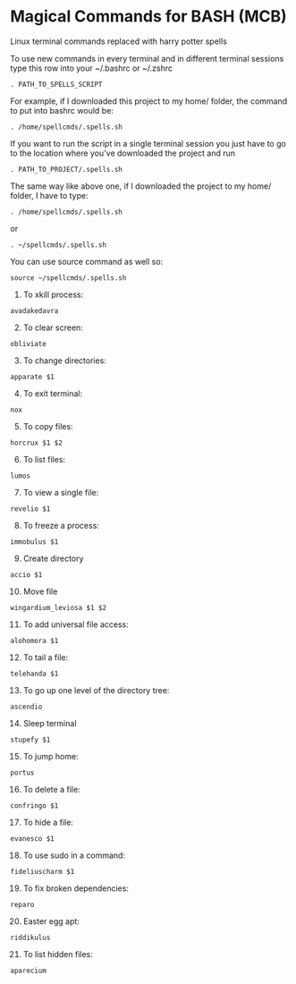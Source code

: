 # Magical Commands for BASH (MCB)
Linux terminal commands replaced with harry potter spells

To use new commands in every terminal and in different terminal sessions type this row into your ~/.bashrc or ~/.zshrc 
```
. PATH_TO_SPELLS_SCRIPT 
```
For example, if I downloaded this project to my home/ folder, the command to put into bashrc would be:
```
. /home/spellcmds/.spells.sh 
```

If you want to run the script in a single terminal session you just have to go to the location where you've downloaded the project and run 
```
. PATH_TO_PROJECT/.spells.sh
```

The same way like above one, if I downloaded the project to my home/ folder, I have to type:
```
. /home/spellcmds/.spells.sh
```

or 

```
. ~/spellcmds/.spells.sh
```

You can use source command as well so:

```
source ~/spellcmds/.spells.sh 
```

1. To xkill process:
```
avadakedavra
```
2. To clear screen:
```
obliviate
```
3. To change directories:
```
apparate $1
```
4. To exit terminal:
```
nox
```
5. To copy files:
```
horcrux $1 $2
```
6. To list files:
```
lumos
```
7. To view a single file:
```
revelio $1
```
8. To freeze a process:
```
immobulus $1
```
9. Create directory
```
accio $1
```
10. Move file
```
wingardium_leviosa $1 $2
```
11. To add universal file access:
```
alohomora $1
```
12. To tail a file:
```
telehanda $1
```
13. To go up one level of the directory tree:
```
ascendio
```
14. Sleep terminal
```
stupefy $1
```
15. To jump home:
```
portus
```
16. To delete a file:
```
confringo $1
```
17. To hide a file:
```
evanesco $1
```
18. To use sudo in a command:
```
fideliuscharm $1
```
19. To fix broken dependencies:
```
reparo
```
20. Easter egg apt:
```
riddikulus
```
21. To list hidden files:
``` 
aparecium
```